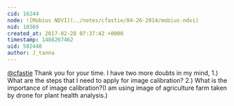 ```yaml
---
cid: 16244
node: ![Mobius NDVI](../notes/cfastie/04-26-2014/mobius-ndvi)
nid: 10369
created_at: 2017-02-28 07:37:42 +0000
timestamp: 1488267462
uid: 502448
author: J_tanna
---
```


[@cfastie](/profile/cfastie) Thank you for your time. I have two more doubts in my mind, 1.) What are the steps that I need to apply for image calibration? 2.) What is the importance of image calibration?(I am using image of agriculture farm taken by drone for plant health analysis.) 